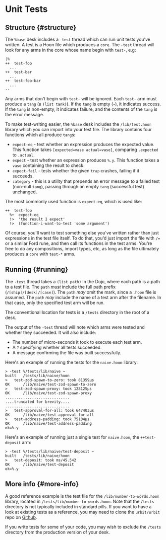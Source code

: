 # Unit Tests

## Structure {#structure}

The `%base` desk includes a `-test` thread which can run unit tests you've written. A test is a Hoon file which produces a `core`. The `-test` thread will look for any arms in the core whose name begin with `test-`, e.g:

```hoon
|%
++  test-foo
  ...
++  test-bar
  ...
++  test-foo-bar
  ...
--
```

Any arms that don't begin with `test-` will be ignored. Each `test-` arm must produce a `tang` (a `(list tank)`). If the `tang` is empty (`~`), it indicates success. If the `tang` is non-empty, it indicates failure, and the contents of the `tang` is the error message.

To make test-writing easier, the `%base` desk includes the `/lib/test.hoon` library which you can import into your test file. The library contains four functions which all produce `tang`s:

- `expect-eq` - test whether an expression produces the expected value. This function takes `[expected=vase actual=vase]`, comparing `.expected` to `.actual`.
- `expect` - test whether an expression produces `%.y`. This function takes a `vase` containing the result to check.
- `expect-fail` - tests whether the given `trap` crashes, failing if it succeeds.
- `category` - this is a utility that prepends an error message to a failed test (non-null `tang`), passing through an empty `tang` (successful test) unchanged.

The most commonly used function is `expect-eq`, which is used like:

```hoon
++  test-foo
  %+  expect-eq
  !>  'the result I expect'
  !>  (function-i-want-to-test 'some argument')
```

Of course, you'll want to test something else you've written rather than just expressions in the test file itself. To do that, you'd just import the file with `/=` or a similar Ford rune, and then call its functions in the test arms. You're free to do any compositions, import types, etc, as long as the file ultimately produces a `core` with `test-*` arms.

## Running {#running}

The `-test` thread takes a `(list path)` in the Dojo, where each path is a path to a test file. The `path` _must_ include the full path prefix (`/[ship]/[desk]/[case]`). The `path` _may_ omit the mark, since a `.hoon` file is assumed. The `path` _may_ include the name of a test arm after the filename. In that case, only the specified test arm will be run.

The conventional location for tests is a `/tests` directory in the root of a desk.

The output of the `-test` thread will note which arms were tested and whether they succeeded. It will also include:

- The number of micro-seconds it took to execute each test arm.
- A `?` specifying whether all tests succeeded.
- A message confirming the file was built successfully.

Here's an example of running the tests for the `naive.hoon` library:

```
> -test %/tests/lib/naive ~
built   /tests/lib/naive/hoon
>   test-zod-spawn-to-zero: took 81359µs
OK      /lib/naive/test-zod-spawn-to-zero
>   test-zod-spawn-proxy: took 128125µs
OK      /lib/naive/test-zod-spawn-proxy
.............................
....truncated for brevity....
.............................
>   test-approval-for-all: took 647403µs
OK      /lib/naive/test-approval-for-all
>   test-address-padding: took 75104µs
OK      /lib/naive/test-address-padding
ok=%.y
```

Here's an example of running just a single test for `naive.hoon`, the `++test-deposit` arm:

```
> -test %/tests/lib/naive/test-deposit ~
built   /tests/lib/naive/hoon
>   test-deposit: took ms/45.542
OK      /lib/naive/test-deposit
ok=%.y
```

## More info {#more-info}

A good reference example is the test file for the `/lib/number-to-words.hoon` library, located in `/tests/lib/number-to-words.hoon`. Note that the `/tests` directory is not typically included in standard pills. If you want to have a look at existing tests as a reference, you may need to clone the `urbit/urbit` repo on [Github](https://github.com/urbit/urbit).

If you write tests for some of your code, you may wish to exclude the `/tests` directory from the production version of your desk.
